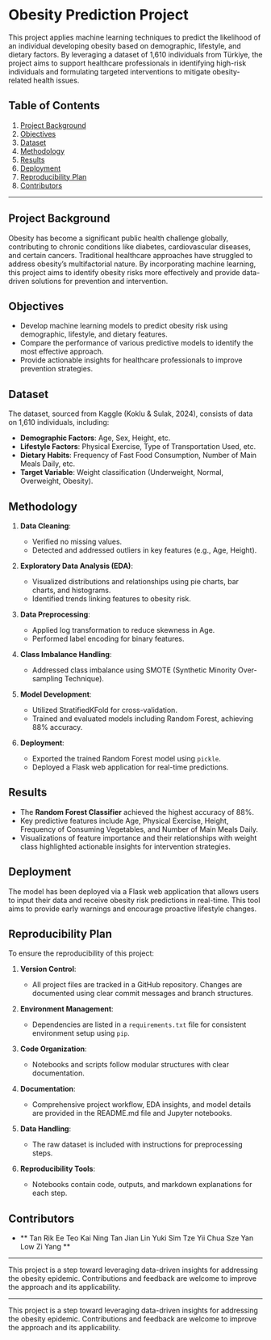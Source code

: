 # Obesity Prediction Project

This project applies machine learning techniques to predict the likelihood of an individual developing obesity based on demographic, lifestyle, and dietary factors. By leveraging a dataset of 1,610 individuals from Türkiye, the project aims to support healthcare professionals in identifying high-risk individuals and formulating targeted interventions to mitigate obesity-related health issues.

## Table of Contents

1. [Project Background](#project-background)
2. [Objectives](#objectives)
3. [Dataset](#dataset)
4. [Methodology](#methodology)
5. [Results](#results)
6. [Deployment](#deployment)
7. [Reproducibility Plan](#reproducibility-plan)
8. [Contributors](#contributors)

---

## Project Background

Obesity has become a significant public health challenge globally, contributing to chronic conditions like diabetes, cardiovascular diseases, and certain cancers. Traditional healthcare approaches have struggled to address obesity’s multifactorial nature. By incorporating machine learning, this project aims to identify obesity risks more effectively and provide data-driven solutions for prevention and intervention.

## Objectives

- Develop machine learning models to predict obesity risk using demographic, lifestyle, and dietary features.
- Compare the performance of various predictive models to identify the most effective approach.
- Provide actionable insights for healthcare professionals to improve prevention strategies.

## Dataset

The dataset, sourced from Kaggle (Koklu & Sulak, 2024), consists of data on 1,610 individuals, including:

- **Demographic Factors**: Age, Sex, Height, etc.
- **Lifestyle Factors**: Physical Exercise, Type of Transportation Used, etc.
- **Dietary Habits**: Frequency of Fast Food Consumption, Number of Main Meals Daily, etc.
- **Target Variable**: Weight classification (Underweight, Normal, Overweight, Obesity).

## Methodology

1. **Data Cleaning**:  
   - Verified no missing values.
   - Detected and addressed outliers in key features (e.g., Age, Height).

2. **Exploratory Data Analysis (EDA)**:  
   - Visualized distributions and relationships using pie charts, bar charts, and histograms.
   - Identified trends linking features to obesity risk.

3. **Data Preprocessing**:  
   - Applied log transformation to reduce skewness in Age.
   - Performed label encoding for binary features.

4. **Class Imbalance Handling**:  
   - Addressed class imbalance using SMOTE (Synthetic Minority Over-sampling Technique).

5. **Model Development**:  
   - Utilized StratifiedKFold for cross-validation.
   - Trained and evaluated models including Random Forest, achieving 88% accuracy.

6. **Deployment**:  
   - Exported the trained Random Forest model using `pickle`.
   - Deployed a Flask web application for real-time predictions.

## Results

- The **Random Forest Classifier** achieved the highest accuracy of 88%.
- Key predictive features include Age, Physical Exercise, Height, Frequency of Consuming Vegetables, and Number of Main Meals Daily.
- Visualizations of feature importance and their relationships with weight class highlighted actionable insights for intervention strategies.

## Deployment

The model has been deployed via a Flask web application that allows users to input their data and receive obesity risk predictions in real-time. This tool aims to provide early warnings and encourage proactive lifestyle changes.

## Reproducibility Plan

To ensure the reproducibility of this project:

1. **Version Control**:  
   - All project files are tracked in a GitHub repository. Changes are documented using clear commit messages and branch structures.

2. **Environment Management**:  
   - Dependencies are listed in a `requirements.txt` file for consistent environment setup using `pip`.

3. **Code Organization**:  
   - Notebooks and scripts follow modular structures with clear documentation.

4. **Documentation**:  
   - Comprehensive project workflow, EDA insights, and model details are provided in the README.md file and Jupyter notebooks.

5. **Data Handling**:  
   - The raw dataset is included with instructions for preprocessing steps.

6. **Reproducibility Tools**:  
   - Notebooks contain code, outputs, and markdown explanations for each step.

## Contributors

- **
Tan Rik Ee
Teo Kai Ning
Tan Jian Lin
Yuki Sim Tze Yii
Chua Sze Yan
Low Zi Yang
**  
---

This project is a step toward leveraging data-driven insights for addressing the obesity epidemic. Contributions and feedback are welcome to improve the approach and its applicability.

---

This project is a step toward leveraging data-driven insights for addressing the obesity epidemic. Contributions and feedback are welcome to improve the approach and its applicability.
